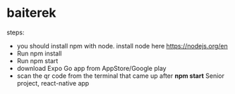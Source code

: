 # baiterek

steps:

 - you should install npm with node. install node here https://nodejs.org/en
 - Run npm install 
 - Run npm start
 - download Expo Go app from AppStore/Google play
 - scan the qr code from the terminal that came up after **npm start** 
Senior project, react-native app
